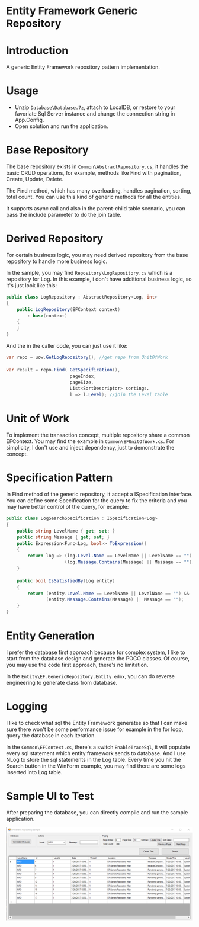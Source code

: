 Entity Framework Generic Repository
========================================
# Introduction

A generic Entity Framework repository pattern implementation.

# Usage

* Unzip `Database\Database.7z`, attach to LocalDB, or restore to your favoriate Sql Server instance and change the connection string in App.Config.
* Open solution and run the application.

# Base Repository

The base repository exists in `Common\AbstractRepository.cs`, it handles the basic CRUD operations, for example, methods like Find with pagination, Create, Update, Delete. 

The Find method, which has many overloading, handles pagination, sorting, total count. You can use this kind of generic methods for all the entities. 

It supports async call and also in the parent-child table scenario, you can pass the include parameter to do the join table.

# Derived Repository

For certain business logic, you may need derived repository from the base repository to handle more business logic.

In the sample, you may find `Repository\LogRepository.cs` which is a repository for Log. In this example, i don't have additional business logic, so it's just look like this:

```csharp
public class LogRepository : AbstractRepository<Log, int>
{
    public LogRepository(EFContext context)
        : base(context)
    {
    }
}
```
And the in the caller code, you can just use it like:

```csharp
var repo = uow.GetLogRepository(); //get repo from UnitOfWork

var result = repo.Find( GetSpecification(),
                        pageIndex,
                        pageSize,
                        List<SortDescriptor> sortings，
                        l => l.Level); //join the Level table
```

# Unit of Work

To implement the transaction concept, multiple repository share a common EFContext. You may find the example in `Common\EFUnitOfWork.cs`. For simplicity, I don't use and inject dependency, just to demonstrate the concept.

# Specification Pattern

In Find method of the generic repository, it accept a ISpecification interface. You can define some Specification for the query to fix the criteria and you may have better control of the query, for example:

```csharp
public class LogSearchSpecification : ISpecification<Log>
{
    public string LevelName { get; set; }
    public string Message { get; set; }
    public Expression<Func<Log, bool>> ToExpression()
    {
        return log => (log.Level.Name == LevelName || LevelName == "") &&
                      (log.Message.Contains(Message) || Message == "");
    }

    public bool IsSatisfiedBy(Log entity)
    {
        return (entity.Level.Name == LevelName || LevelName == "") &&
               (entity.Message.Contains(Message) || Message == "");
    }
}
```

# Entity Generation

I prefer the database first approach because for complex system, I like to start from the database design and generate the POCO classes. Of course, you may use the code first approach, there's no limitation.

In the `Entity\EF.GenericRepository.Entity.edmx`, you can do reverse engineering to generate class from database.

# Logging

I like to check what sql the Entity Framework generates so that I can make sure there won't be some performance issue for example in the for loop, query the database in each iteration.

In the `Common\EFContext.cs`, there's a switch `EnableTraceSql`, it will populate every sql statement which entity framework sends to database. And I use NLog to store the sql statements in the Log table. Every time you hit the Search button in the WinForm example, you may find there are some logs inserted into Log table.


# Sample UI to Test

After preparing the database, you can directly compile and run the sample application.

![](Sample.png)